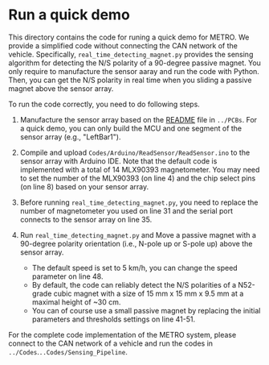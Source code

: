 # Run a quick demo
This directory contains the code for runing a quick demo for METRO.
We provide a simplified code without connecting the CAN network of the vehicle.
Specifically, `real_time_detecting_magnet.py` provides the sensing algorithm for detecting the N/S polarity of a 90-degree passive magnet.
You only require to manufacture the sensor aaray and run the code with Python.
Then, you can get the N/S polarity in real time when you sliding a passive magnet above the sensor array.

To run the code correctly, you need to do following steps.

1. Manufacture the sensor array based on the [README](../PCBs/README.md) file in `../PCBs`.
For a quick demo, you can only build the MCU and one segment of the sensor array (e.g., "LeftBar1").

2. Compile and upload `Codes/Arduino/ReadSensor/ReadSensor.ino` to the sensor array with Arduino IDE. 
Note that the default code is implemented with a total of 14 MLX90393 magnetometer. 
You may need to set the number of the MLX90393 (on line 4) and the chip select pins (on line 8) based on your sensor array.

3. Before running `real_time_detecting_magnet.py`, you need to replace the number of magnetometer you used on line 31 and the serial port connects to the sensor array on line 35.

4. Run `real_time_detecting_magnet.py` and Move a passive magnet with a 90-degree polarity orientation (i.e., N-pole up or S-pole up) above the sensor array.
    - The default speed is set to 5 km/h, you can change the speed parameter on line 48. 
    - By default, the code can reliably detect the N/S polarities of a N52-grade cubic magnet with a size of 15 mm x 15 mm x 9.5 mm at a maximal height of ~30 cm.
    - You can of course use a small passive magnet by replacing the initial parameters and thresholds settings on line 41-51.

For the complete code implementation of the METRO system, please connect to the CAN network of a vehicle and run the codes in `../Codes`.`..Codes/Sensing_Pipeline`.